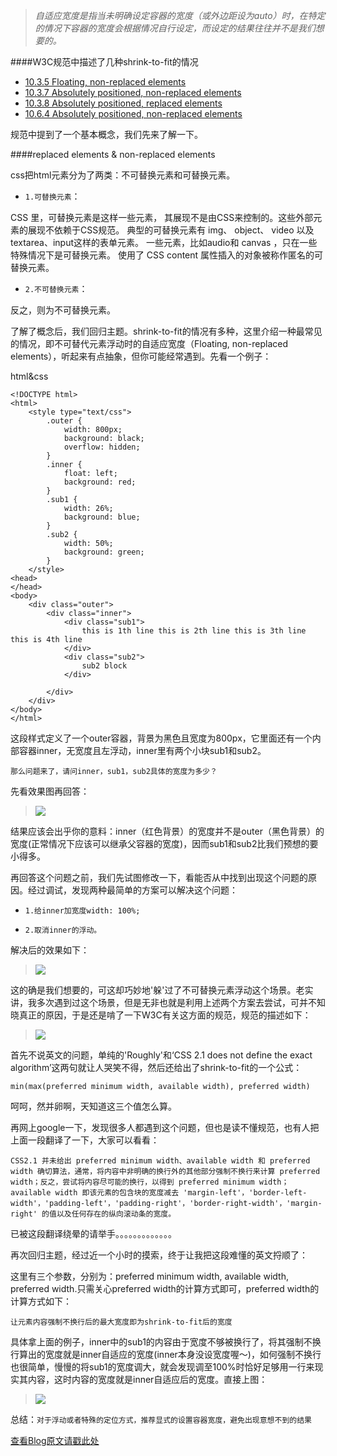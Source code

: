 >*自适应宽度是指当未明确设定容器的宽度（或外边距设为auto）时，在特定的情况下容器的宽度会根据情况自行设定，而设定的结果往往并不是我们想要的。*

####W3C规范中描述了几种shrink-to-fit的情况

* [10.3.5 Floating, non-replaced elements](http://www.w3.org/TR/CSS21/visudet.html#float-width) 
* [10.3.7 Absolutely positioned, non-replaced elements](http://www.w3.org/TR/CSS21/visudet.html#abs-non-replaced-width)
* [10.3.8 Absolutely positioned, replaced elements](http://www.w3.org/TR/CSS21/visudet.html#abs-replaced-width)
* [10.6.4 Absolutely positioned, non-replaced elements](http://www.w3.org/TR/CSS21/visudet.html#abs-non-replaced-height)

规范中提到了一个基本概念，我们先来了解一下。

####replaced elements & non-replaced elements

css把html元素分为了两类：不可替换元素和可替换元素。

* `1.可替换元素`：

CSS 里，可替换元素是这样一些元素， 其展现不是由CSS来控制的。这些外部元素的展现不依赖于CSS规范。 典型的可替换元素有 img、 object、 video 以及 textarea、input这样的表单元素。 一些元素，比如audio和 canvas ，只在一些特殊情况下是可替换元素。 使用了 CSS content 属性插入的对象被称作匿名的可替换元素。

* `2.不可替换元素`：

反之，则为不可替换元素。

了解了概念后，我们回归主题。shrink-to-fit的情况有多种，这里介绍一种最常见的情况，即不可替代元素浮动时的自适应宽度（Floating, non-replaced elements），听起来有点抽象，但你可能经常遇到。先看一个例子：

html&css

```
<!DOCTYPE html>
<html>
    <style type="text/css">
        .outer {
            width: 800px;
            background: black;
            overflow: hidden;
        }
        .inner {
            float: left;
            background: red;
        }
        .sub1 {
            width: 26%;
            background: blue;
        }
        .sub2 {
            width: 50%;
            background: green;
        }
    </style>
<head>
</head>
<body>
    <div class="outer">
        <div class="inner">
            <div class="sub1">
                this is 1th line this is 2th line this is 3th line this is 4th line
            </div>
            <div class="sub2">
                sub2 block
            </div>

        </div>
    </div>
</body>
</html>
```
这段样式定义了一个outer容器，背景为黑色且宽度为800px，它里面还有一个内部容器inner，无宽度且左浮动，inner里有两个小块sub1和sub2。

`那么问题来了，请问inner，sub1，sub2具体的宽度为多少？`

先看效果图再回答：

> ![](https://kkkkkxiaofei.github.io/img/shrink/shrink.png)

结果应该会出乎你的意料：inner（红色背景）的宽度并不是outer（黑色背景）的宽度(正常情况下应该可以继承父容器的宽度)，因而sub1和sub2比我们预想的要小得多。

再回答这个问题之前，我们先试图修改一下，看能否从中找到出现这个问题的原因。经过调试，发现两种最简单的方案可以解决这个问题：

* `1.给inner加宽度width: 100%;`

* `2.取消inner的浮动。`

解决后的效果如下：

> ![](https://kkkkkxiaofei.github.io/img/shrink/no-shrink.png)

这的确是我们想要的，可这却巧妙地'躲'过了不可替换元素浮动这个场景。老实讲，我多次遇到过这个场景，但是无非也就是利用上述两个方案去尝试，可并不知晓真正的原因，于是还是啃了一下W3C有关这方面的规范，规范的描述如下：

> ![](https://kkkkkxiaofei.github.io/img/shrink/shrink-rule.png)

首先不说英文的问题，单纯的'Roughly'和‘CSS 2.1 does not define the exact algorithm’这两句就让人哭笑不得，然后还给出了shrink-to-fit的一个公式：

`min(max(preferred minimum width, available width), preferred width)`

呵呵，然并卵啊，天知道这三个值怎么算。

再网上google一下，发现很多人都遇到这个问题，但也是读不懂规范，也有人把上面一段翻译了一下，大家可以看看：

`CSS2.1 并未给出 preferred minimum width、available width 和 preferred width 确切算法，通常，将内容中非明确的换行外的其他部分强制不换行来计算 preferred width；反之，尝试将内容尽可能的换行，以得到 preferred minimum width；available width 即该元素的包含块的宽度减去 'margin-left'，'border-left-width'，'padding-left'，'padding-right'，'border-right-width'，'margin-right' 的值以及任何存在的纵向滚动条的宽度。`

已被这段翻译绕晕的请举手。。。。。。。。。。。。。

再次回归主题，经过近一个小时的摸索，终于让我把这段难懂的英文捋顺了：

这里有三个参数，分别为：preferred minimum width, available width, preferred width.只需关心preferred width的计算方式即可，preferred width的计算方式如下：

`让元素内容强制不换行后的最大宽度即为shrink-to-fit后的宽度`

具体拿上面的例子，inner中的sub1的内容由于宽度不够被换行了，将其强制不换行算出的宽度就是inner自适应的宽度(inner本身没设宽度喔～)，如何强制不换行也很简单，慢慢的将sub1的宽度调大，就会发现调至100%时恰好足够用一行来现实其内容，这时内容的宽度就是inner自适应后的宽度。直接上图：

> ![](https://kkkkkxiaofei.github.io/img/shrink/shrink-test.png)

总结：`对于浮动或者特殊的定位方式，推荐显式的设置容器宽度，避免出现意想不到的结果`

[查看Blog原文请戳此处](https://kkkkkxiaofei.github.io/jekyll/update/2015/07/27/shrink.html)